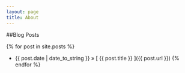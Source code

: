 ---layout: pagetitle: About---##Blog Posts{% for post in site.posts %}  * {{ post.date | date_to_string }} &raquo; [ {{ post.title }} ]({{ post.url }}){% endfor %}
